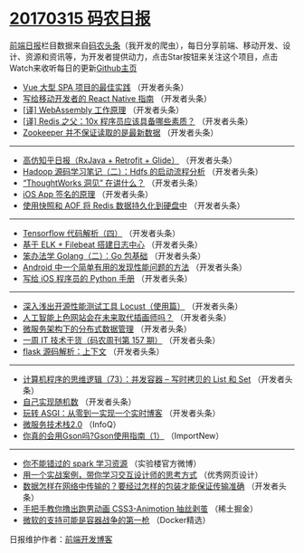 # [20170315 码农日报](15.md)

[前端日报](https://qdkfweb.cn/c/news)栏目数据来自[码农头条](https://toutiao.qdkfweb.cn/)（我开发的爬虫），每日分享前端、移动开发、设计、资源和资讯等，为开发者提供动力，点击Star按钮来关注这个项目，点击Watch来收听每日的更新[Github主页](https://github.com/kujian/frontendDaily)
* [Vue 大型 SPA 项目的最佳实践](https://toutiao.qdkfweb.cn/30129.html) （开发者头条）
* [写给移动开发者的 React Native 指南](https://toutiao.qdkfweb.cn/30137.html) （开发者头条）
* [[译] WebAssembly 工作原理](https://toutiao.qdkfweb.cn/30147.html) （开发者头条）
* [[译] Redis 之父：10x 程序员应该具备哪些素质？](https://toutiao.qdkfweb.cn/30134.html) （开发者头条）
* [Zookeeper 并不保证读取的是最新数据](https://toutiao.qdkfweb.cn/30139.html) （开发者头条）

***
* [高仿知乎日报（RxJava + Retrofit + Glide）](https://toutiao.qdkfweb.cn/30145.html) （开发者头条）
* [Hadoop 源码学习笔记（二）：Hdfs 的启动流程分析](https://toutiao.qdkfweb.cn/30148.html) （开发者头条）
* [“ThoughtWorks 洞见” 在讲什么？](https://toutiao.qdkfweb.cn/30149.html) （开发者头条）
* [iOS App 签名的原理](https://toutiao.qdkfweb.cn/30128.html) （开发者头条）
* [使用快照和 AOF 将 Redis 数据持久化到硬盘中](https://toutiao.qdkfweb.cn/30131.html) （开发者头条）

***
* [Tensorflow 代码解析（四）](https://toutiao.qdkfweb.cn/30135.html) （开发者头条）
* [基于 ELK + Filebeat 搭建日志中心](https://toutiao.qdkfweb.cn/30136.html) （开发者头条）
* [笨办法学 Golang（二）：Go 包基础](https://toutiao.qdkfweb.cn/30138.html) （开发者头条）
* [Android 中一个简单有用的发现性能问题的方法](https://toutiao.qdkfweb.cn/30140.html) （开发者头条）
* [写给 iOS 程序员的 Python 手册](https://toutiao.qdkfweb.cn/30141.html) （开发者头条）

***
* [深入浅出开源性能测试工具 Locust（使用篇）](https://toutiao.qdkfweb.cn/30142.html) （开发者头条）
* [人工智能上色网站会在未来取代插画师吗？](https://toutiao.qdkfweb.cn/30146.html) （开发者头条）
* [微服务架构下的分布式数据管理](https://toutiao.qdkfweb.cn/30126.html) （开发者头条）
* [一周 IT 技术干货（码农周刊第 157 期）](https://toutiao.qdkfweb.cn/30127.html) （开发者头条）
* [flask 源码解析：上下文](https://toutiao.qdkfweb.cn/30133.html) （开发者头条）

***
* [计算机程序的思维逻辑（73）：并发容器 &#8211; 写时拷贝的 List 和 Set](https://toutiao.qdkfweb.cn/30143.html) （开发者头条）
* [自己实现随机数](https://toutiao.qdkfweb.cn/30132.html) （开发者头条）
* [玩转 ASGI：从零到一实现一个实时博客](https://toutiao.qdkfweb.cn/30144.html) （开发者头条）
* [微服务技术栈2.0](https://toutiao.qdkfweb.cn/30371.html) （InfoQ）
* [你真的会用Gson吗?Gson使用指南（1）](https://toutiao.qdkfweb.cn/30378.html) （ImportNew）

***
* [你不能错过的 spark 学习资源](https://toutiao.qdkfweb.cn/30412.html) （实验楼官方微博）
* [用一个实战案例，带你学习交互设计师的思考方式](https://toutiao.qdkfweb.cn/30421.html) （优秀网页设计）
* [数据怎样在网络中传输的？要经过怎样的包装才能保证传输准确](https://toutiao.qdkfweb.cn/30397.html) （开发者头条）
* [手把手教你撸出跑男动画  CSS3-Animotion 抽丝剥茧](https://toutiao.qdkfweb.cn/30424.html) （稀土掘金）
* [微软的支持可能是容器战争的第一枪](https://toutiao.qdkfweb.cn/30379.html) （Docker精选）

日报维护作者：[前端开发博客](https://qdkfweb.cn/) 